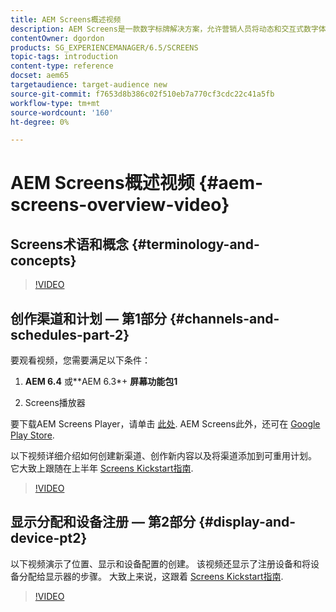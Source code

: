 ```yaml
---
title: AEM Screens概述视频
description: AEM Screens是一款数字标牌解决方案，允许营销人员将动态和交互式数字体验发布到各种类型的屏幕。
contentOwner: dgordon
products: SG_EXPERIENCEMANAGER/6.5/SCREENS
topic-tags: introduction
content-type: reference
docset: aem65
targetaudience: target-audience new
source-git-commit: f7653d8b386c02f510eb7a770cf3cdc22c41a5fb
workflow-type: tm+mt
source-wordcount: '160'
ht-degree: 0%

---
```



# AEM Screens概述视频 {#aem-screens-overview-video}

## Screens术语和概念 {#terminology-and-concepts}

>[!VIDEO](https://video.tv.adobe.com/v/21353?quality=9)


## 创作渠道和计划 — 第1部分 {#channels-and-schedules-part-2}

要观看视频，您需要满足以下条件：

1. **AEM 6.4** 或**AEM 6.3*+ **屏幕功能包1**

1. Screens播放器

要下载AEM Screens Player，请单击 [此处](https://download.macromedia.com/screens/). AEM Screens此外，还可在 [Google Play Store](https://play.google.com/store/apps/details?id=com.adobe.aem.screens.player&amp;hl=en). <!-- LINK IS 404 WITH NO SUITABLE REPLACEMENT See [Installing and Configuring Screens](https://helpx.adobe.com/experience-manager/6-4/help/sites-deploying/configuring-screens-introduction.html) for more details. -->

以下视频详细介绍如何创建新渠道、创作新内容以及将渠道添加到可重用计划。 它大致上跟随在上半年 [Screens Kickstart指南](kickstart-for-aem-screens.md).

>[!VIDEO](https://video.tv.adobe.com/v/21387?quality=9)

## 显示分配和设备注册 — 第2部分 {#display-and-device-pt2}

以下视频演示了位置、显示和设备配置的创建。 该视频还显示了注册设备和将设备分配给显示器的步骤。 大致上来说，这跟着 [Screens Kickstart指南](kickstart-for-aem-screens.md).

>[!VIDEO](https://video.tv.adobe.com/v/21411?quality=9)

